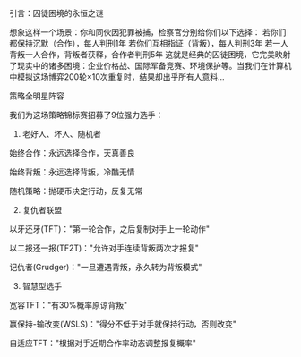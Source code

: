 引言：囚徒困境的永恒之谜

想象这样一个场景：你和同伙因犯罪被捕，检察官分别给你们以下选择：
若你们都保持沉默（合作），每人判刑1年
若你们互相指证（背叛），每人判刑3年
若一人背叛一人合作，背叛者获释，合作者判刑5年
这就是经典的囚徒困境，它完美映射了现实中的诸多困境：企业价格战、国际军备竞赛、环境保护等。当我们在计算机中模拟这场博弈200轮×10次重复时，结果却出乎所有人意料...

策略全明星阵容

我们为这场策略锦标赛招募了9位强力选手：

1. 老好人、坏人、随机者

始终合作：永远选择合作，天真善良

始终背叛：永远选择背叛，冷酷无情

随机策略：抛硬币决定行动，反复无常

2. 复仇者联盟
   
以牙还牙(TFT)："第一轮合作，之后复制对手上一轮动作"

以二报还一报(TF2T)："允许对手连续背叛两次才报复"

记仇者(Grudger)："一旦遭遇背叛，永久转为背叛模式"

3. 智慧型选手
   
宽容TFT："有30%概率原谅背叛"

赢保持-输改变(WSLS)："得分不低于对手就保持行动，否则改变"

自适应TFT："根据对手近期合作率动态调整报复概率"
